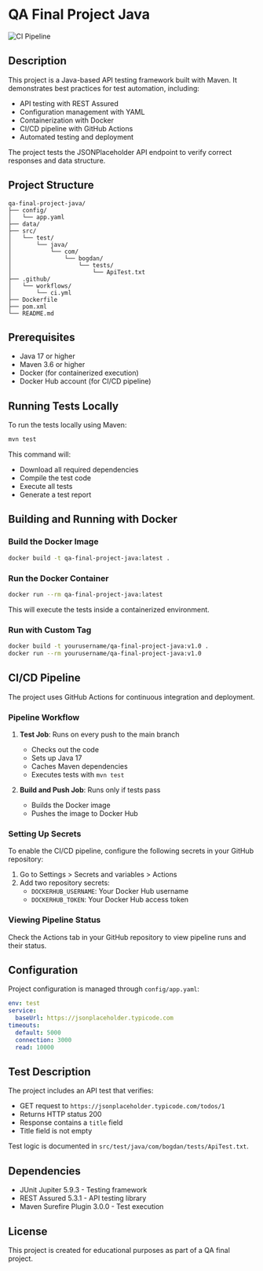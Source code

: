 # QA Final Project Java

![CI Pipeline](https://github.com/bogdan/qa-final-project-java/actions/workflows/ci.yml/badge.svg)

## Description

This project is a Java-based API testing framework built with Maven. It demonstrates best practices for test automation, including:

- API testing with REST Assured
- Configuration management with YAML
- Containerization with Docker
- CI/CD pipeline with GitHub Actions
- Automated testing and deployment

The project tests the JSONPlaceholder API endpoint to verify correct responses and data structure.

## Project Structure

```
qa-final-project-java/
├── config/
│   └── app.yaml
├── data/
├── src/
│   └── test/
│       └── java/
│           └── com/
│               └── bogdan/
│                   └── tests/
│                       └── ApiTest.txt
├── .github/
│   └── workflows/
│       └── ci.yml
├── Dockerfile
├── pom.xml
└── README.md
```

## Prerequisites

- Java 17 or higher
- Maven 3.6 or higher
- Docker (for containerized execution)
- Docker Hub account (for CI/CD pipeline)

## Running Tests Locally

To run the tests locally using Maven:

```bash
mvn test
```

This command will:
- Download all required dependencies
- Compile the test code
- Execute all tests
- Generate a test report

## Building and Running with Docker

### Build the Docker Image

```bash
docker build -t qa-final-project-java:latest .
```

### Run the Docker Container

```bash
docker run --rm qa-final-project-java:latest
```

This will execute the tests inside a containerized environment.

### Run with Custom Tag

```bash
docker build -t yourusername/qa-final-project-java:v1.0 .
docker run --rm yourusername/qa-final-project-java:v1.0
```

## CI/CD Pipeline

The project uses GitHub Actions for continuous integration and deployment.

### Pipeline Workflow

1. **Test Job**: Runs on every push to the main branch
   - Checks out the code
   - Sets up Java 17
   - Caches Maven dependencies
   - Executes tests with `mvn test`

2. **Build and Push Job**: Runs only if tests pass
   - Builds the Docker image
   - Pushes the image to Docker Hub

### Setting Up Secrets

To enable the CI/CD pipeline, configure the following secrets in your GitHub repository:

1. Go to Settings > Secrets and variables > Actions
2. Add two repository secrets:
   - `DOCKERHUB_USERNAME`: Your Docker Hub username
   - `DOCKERHUB_TOKEN`: Your Docker Hub access token

### Viewing Pipeline Status

Check the Actions tab in your GitHub repository to view pipeline runs and their status.

## Configuration

Project configuration is managed through `config/app.yaml`:

```yaml
env: test
service:
  baseUrl: https://jsonplaceholder.typicode.com
timeouts:
  default: 5000
  connection: 3000
  read: 10000
```

## Test Description

The project includes an API test that verifies:
- GET request to `https://jsonplaceholder.typicode.com/todos/1`
- Returns HTTP status 200
- Response contains a `title` field
- Title field is not empty

Test logic is documented in `src/test/java/com/bogdan/tests/ApiTest.txt`.

## Dependencies

- JUnit Jupiter 5.9.3 - Testing framework
- REST Assured 5.3.1 - API testing library
- Maven Surefire Plugin 3.0.0 - Test execution

## License

This project is created for educational purposes as part of a QA final project.
